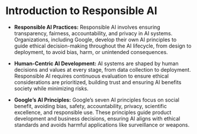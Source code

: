 # Introduction to Responsible AI
- **Responsible AI Practices:** Responsible AI involves ensuring transparency, fairness, accountability, and privacy in AI systems. Organizations, including Google, develop their own AI principles to guide ethical decision-making throughout the AI lifecycle, from design to deployment, to avoid bias, harm, or unintended consequences.

- **Human-Centric AI Development:** AI systems are shaped by human decisions and values at every stage, from data collection to deployment. Responsible AI requires continuous evaluation to ensure ethical considerations are prioritized, building trust and ensuring AI benefits society while minimizing risks.

- **Google’s AI Principles:** Google’s seven AI principles focus on social benefit, avoiding bias, safety, accountability, privacy, scientific excellence, and responsible use. These principles guide product development and business decisions, ensuring AI aligns with ethical standards and avoids harmful applications like surveillance or weapons.